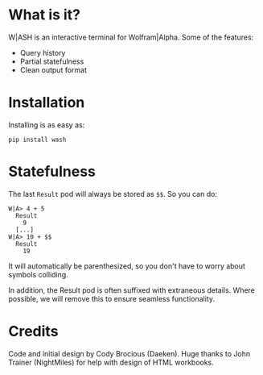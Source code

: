 What is it?
===========

W|ASH is an interactive terminal for Wolfram|Alpha.  Some of the features:

- Query history
- Partial statefulness
- Clean output format

Installation
============

Installing is as easy as:

    pip install wash


Statefulness
============

The last `Result` pod will always be stored as `$$`.  So you can do:

    W|A> 4 + 5
      Result
        9
      [...]
    W|A> 10 + $$
      Result
        19

It will automatically be parenthesized, so you don't have to worry about symbols colliding.

In addition, the Result pod is often suffixed with extraneous details.  Where possible, we will remove this to ensure seamless functionality.

Credits
=======

Code and initial design by Cody Brocious (Daeken).  Huge thanks to John Trainer (NightMiles) for help with design of HTML workbooks.
